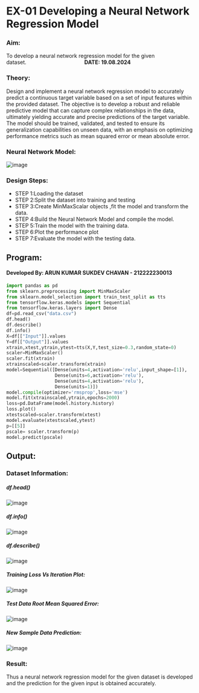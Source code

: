 # EX-01 Developing a Neural Network Regression Model
### Aim:
To develop a neural network regression model for the given dataset.&emsp;&emsp;&emsp;&emsp;&emsp;&emsp;&emsp;&emsp;&emsp;&emsp;&emsp;**DATE: 19.08.2024**

### Theory:
Design and implement a neural network regression model to accurately predict a continuous target variable based on a set of input features within the provided dataset. The objective is to develop a robust and reliable predictive model that can capture complex relationships in the data, ultimately yielding accurate and precise predictions of the target variable. The model should be trained, validated, and tested to ensure its generalization capabilities on unseen data, with an emphasis on optimizing performance metrics such as mean squared error or mean absolute error.

### Neural Network Model:
![image](https://github.com/user-attachments/assets/151f56b9-8129-4253-a9c3-744ab9c77732)

### Design Steps:

- STEP 1:Loading the dataset
- STEP 2:Split the dataset into training and testing
- STEP 3:Create MinMaxScalar objects ,fit the model and transform the data.
- STEP 4:Build the Neural Network Model and compile the model.
- STEP 5:Train the model with the training data.
- STEP 6:Plot the performance plot
- STEP 7:Evaluate the model with the testing data.

## Program:
#### Developed By: ARUN KUMAR SUKDEV CHAVAN - 212222230013

```python
import pandas as pd
from sklearn.preprocessing import MinMaxScaler
from sklearn.model_selection import train_test_split as tts
from tensorflow.keras.models import Sequential
from tensorflow.keras.layers import Dense
df=pd.read_csv("data.csv")
df.head()
df.describe()
df.info()
X=df[["Input"]].values
Y=df[["Output"]].values
xtrain,xtest,ytrain,ytest=tts(X,Y,test_size=0.3,random_state=0)
scaler=MinMaxScaler()
scaler.fit(xtrain)
xtrainscaled=scaler.transform(xtrain)
model=Sequential([Dense(units=4,activation='relu',input_shape=[1]),
                  Dense(units=6,activation='relu'),
                  Dense(units=4,activation='relu'),
                  Dense(units=1)])
model.compile(optimizer='rmsprop',loss='mse')
model.fit(xtrainscaled,ytrain,epochs=2000)
loss=pd.DataFrame(model.history.history)
loss.plot()
xtestscaled=scaler.transform(xtest)
model.evaluate(xtestscaled,ytest)
p=[[5]]
pscale= scaler.transform(p)
model.predict(pscale)

```
## Output:

### Dataset Information:
##### df.head()
![image](https://github.com/user-attachments/assets/1e287fd5-b8c1-4976-b54a-841fa9af7691)


##### df.info()
![image](https://github.com/user-attachments/assets/570dfc8c-2e10-4c9a-a401-066b0289f0a2)


##### df.describe()
![image](https://github.com/user-attachments/assets/1b57363f-212c-4833-870c-40a8cac57d44)




##### Training Loss Vs Iteration Plot:
![image](https://github.com/user-attachments/assets/78dfe13a-7a7d-481b-896f-5bb441b69415)


##### Test Data Root Mean Squared Error:
![image](https://github.com/user-attachments/assets/f1626e3f-481e-47ad-9677-db933f24201b)



##### New Sample Data Prediction:
![image](https://github.com/user-attachments/assets/4fcc9615-32f7-4167-b12d-778d4a531b66)



### Result:
Thus a neural network regression model for the given dataset is developed and the prediction for the given input is obtained accurately.


